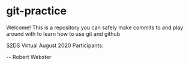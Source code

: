 # git-practice

Welcome! This is a repository you can safely make commits to and play around with to learn how to use git and github

S2DS Virtual August 2020 Participants:

-- Robert Webster
